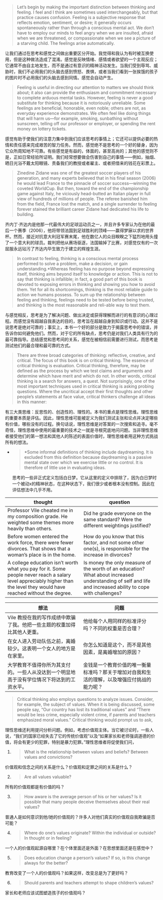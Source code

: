 > Let’s begin by making the important distinction between thinking and feeling. I feel and I think are sometimes used interchangeably, but that practice causes confusion. Feeling is a subjective response that reflects emotion, sentiment, or desire; it generally occurs spontaneously rather than through a conscious mental act. We don’t have to employ our minds to feel angry when we are insulted, afraid when we are threatened, or compassionate when we see a picture of a starving child. The feelings arise automatically.

让我们通过在思考和感觉之间做出重要区分开始。我觉得和我认为有时被互换使用，但是这种做法造成了混淆。感觉是反映情绪、感情或者欲望的一个主观反应；它通常不由自主地发生，而不是通过有意识的精神活动发生。当我们受到辱骂、威胁时，我们不必用我们的头脑去感到愤怒、畏惧，或者当我们看到一张挨饿的孩子的图片时不必用我们的头脑去感到同情。感觉会自动产生。

> Feeling is useful in directing our attention to matters we should think about; it also can provide the enthusiasm and commitment necessary to complete arduous mental tasks. However, feeling is never a good substitute for thinking because it is notoriously unreliable. Some feelings are beneficial, honorable, even noble; others are not, as everyday experience demonstrates. We often feel like doing things that will harm us—for example, smoking, sunbathing without sunscreen, telling off our professor or employer, or spending the rent money on lottery tickets.

感觉有助于使我们的注意力集中到我们应该思考的事情上；它还可以提供必要的热情和责任感来完成艰苦的智力任务。然而，感觉绝不是思考的一个好的替身，因为它众所周知地不可靠。有些感觉是有益的，体面的，甚至高尚的；其他的感觉则不是，正如日常经验所证明。我们经常想要做会伤害到自己的事情——例如，抽烟、晒日光浴不戴太阳眼镜、责备我们的教授或者雇主、或者把借来的钱花在彩票上。

> Zinedine Zidane was one of the greatest soccer players of his generation, and many experts believed that in his final season \(2006\) he would lead France to the pinnacle of soccer success—winning the coveted WorldCup. But then, toward the end of the championship game against Italy, he viciously head-butted an Italian player in full view of hundreds of millions of people. The referee banished him from the field, France lost the match, and a single surrender to feeling forever stained the brilliant career Zidane had dedicated his life to building.

齐内丁·齐达内是他那一代最伟大的足球运动员之一，并且许多专家认为在他的最后一个赛季（2006），他将带领法国到足球胜利的顶峰——赢得梦寐以求的世界杯。然而，接近对抗意大利冠军赛末尾，他在数亿人的众目睽睽之下猛烈地用头撞了一个意大利的球员。裁判把他从赛场驱逐，法国输掉了比赛，对感觉仅有的一次屈服永远玷污了齐达内毕生致力于建立的辉煌生涯。

> In contrast to feeling, thinking is a conscious mental process performed to solve a problem, make a decision, or gain understanding.\*Whereas feeling has no purpose beyond expressing itself, thinking aims beyond itself to knowledge or action. This is not to say that thinking is infallible; in fact, a good part of this book is devoted to exposing errors in thinking and showing you how to avoid them. Yet for all its shortcomings, thinking is the most reliable guide to action we humans possess. To sum up the relationship between feeling and thinking, feelings need to be tested before being trusted, and thinking is the most reasonable and reli-able way to test them.

与感觉相反，思考是为了解决问题、做出决定或获得理解而进行的有意识的心理过程。而感觉没有超越自我表达的目的，思考旨在超越自身到知识或行动。这并不是说思考是绝对可靠的；事实上，本书一个好的部分是致力于揭露思考中的错误，并告诉你如何避免他们。然而，对于它的所有缺点，思考仍是对我们人类具有行为的最可靠指导。总结感觉和思考间的关系，感觉在被相信前需要进行测试，而思考是测试他们的最合理和最可靠的方式。

> There are three broad categories of thinking: reflective, creative, and critical. The focus of this book is on critical thinking. The essence of critical thinking is evaluation. Critical thinking, therefore, may be defined as the process by which we test claims and arguments and determine which have merit and which do not. In other words, critical thinking is a search for answers, a quest. Not surprisingly, one of the most important techniques used in critical thinking is asking probing questions. Where the uncritical accept their first thoughts and other people’s statements at face value, critical thinkers challenge all ideas in this manner:

有三大类思维：反思性的、创造性的、理性的。本书的重点是理性思维。理性思维的重要本质是评估。因此，理性思维可能被定义为我们测试主张和论点并决定哪些有价值，哪些没有的过程。换句话说，理性思维是对答案的一次搜索和追寻。毫不奇怪，理性思维中使用的最重要的技术之一就是寻根究底地问问题。当非理性思维者接受他们的第一想法和其他人的陈述的表面价值时，理性思维者用这种方式挑战所有的想法。

* > \*Some informal definitions of thinking include daydreaming. It is excluded from this definition because daydreaming is a passive mental state over which we exercise little or no control. It is therefore of little use in evaluating ideas.

  思考的一些非正式定义包括白日梦。它从这里的定义中排除了，因为白日梦时一个被动x的精神状态，在这种状态下，我们很少或者根本没有控制。因此在评估想法中几乎不用。


| **thought** | **question** |
| --- | --- |
| Professor Vile cheated me in my composition grade. He weighted some themes more heavily than others. | Did he grade everyone on the same standard? Were the different weightings justified? |
| Before women entered the work force, there were fewer divorces. That shows that a woman’s place is in the home. | How do you know that this factor, and not some other one\(s\), is responsible for the increase in divorces? |
| A college education isn’t worth what you pay for it. Some people never reach a salary level appreciably higher than the level they would have reached without the degree. | Is money the only measure of the worth of an education? What about increased understanding of self and life and increased ability to cope with challenges? |

| **想法** | **问题** |
| --- | --- |
| Vile 教授在我的写作成绩中欺骗了我。他把一些主题的权重加得比其他人更重。 | 他给每个人用同样的标准评分吗？不同的权重是否合理？ |
| 在女人进入劳动队伍之前，离婚较少。这表明一个女人的地方是在家里。 | 你怎么知道是这个，而不是其他因素，是离婚增加的原因？ |
| 大学教育不值得你所为其支付的。一些人从没达到一个明显地高于没有学位情况下将达到的工资水平。 | 金钱是一个教育价值的唯一衡量标准吗？那关于增加对自我和生活的理解，以及增强应付挑战的能力呢？ |

> Critical thinking also employs questions to analyze issues. Consider, for example, the subject of values. When it is being discussed, some people say, “Our country has lost its traditional values” and “There would be less crime, especially violent crime, if parents and teachers emphasized moral values.” Critical thinking would prompt us to ask,

理性思维还利用提问分析问题。例如，考虑价值观主体。当它被讨论时，一些人说，“我们的国家已经失去了它的传统价值观”以及“如果家长和老师强调道德的价值，将会有更少的犯罪，特别是暴力犯罪。”理性思维者将促使我们问，

1. > What is the relationship between values and beliefs? Between values and convictions?

  价值观和信念之间的关系是什么？价值观和定罪之间的关系是什么？

2. > Are all values valuable?

  所有的价值观都是有价值的吗？

3. > How aware is the average person of his or her values? Is it possible that many people deceive themselves about their real values?

  普通人是如何意识到他\/她的价值观的？许多人对他们真实的价值观自我欺骗是否可能？

4. > Where do one’s values originate? Within the individual or outside?In thought or in feeling?

  一个人的价值观起源自哪里？在个体里面还是外面？在思想里面还是在感觉中？

5. > Does education change a person’s values? If so, is this change always for the better?

  教育改变了一个人的价值观吗？如果这样，改变总是为了更好吗？

6. > Should parents and teachers attempt to shape children’s values?

  家长和老师应该试图塑造孩子的价值观吗？


​ ​ ​

